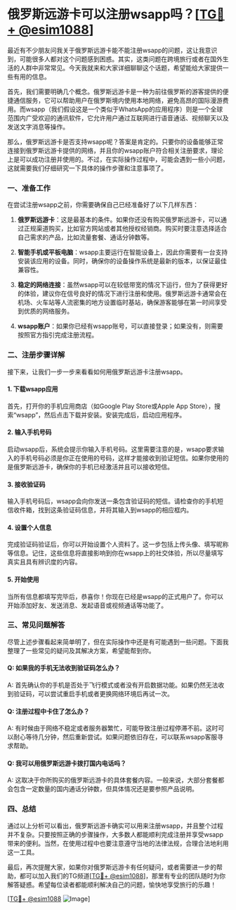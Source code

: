 # 俄罗斯远游卡可以注册wsapp吗？[[TG💪+ @esim1088](https://t.me/s/esim1088)]

最近有不少朋友问我关于俄罗斯远游卡能不能注册wsapp的问题，这让我意识到，可能很多人都对这个问题感到困惑。其实，这类问题在跨境旅行或者在国外生活的人群中非常常见。今天我就来和大家详细聊聊这个话题，希望能给大家提供一些有用的信息。

首先，我们需要明确几个概念。俄罗斯远游卡是一种为前往俄罗斯的游客提供的便捷通信服务，它可以帮助用户在俄罗斯境内使用本地网络，避免高昂的国际漫游费用。而wsapp（我们假设这是一个类似于WhatsApp的应用程序）则是一个全球范围内广受欢迎的通讯软件，它允许用户通过互联网进行语音通话、视频聊天以及发送文字消息等操作。

那么，俄罗斯远游卡是否支持wsapp呢？答案是肯定的。只要你的设备能够正常连接到俄罗斯远游卡提供的网络，并且你的wsapp账户符合相关注册要求，理论上是可以成功注册并使用的。不过，在实际操作过程中，可能会遇到一些小问题，这就需要我们仔细研究一下具体的操作步骤和注意事项了。

### 一、准备工作

在尝试注册wsapp之前，你需要确保自己已经准备好了以下几样东西：

1. **俄罗斯远游卡**：这是最基本的条件。如果你还没有购买俄罗斯远游卡，可以通过正规渠道购买，比如官方网站或者其他授权经销商。购买时要注意选择适合自己需求的产品，比如流量套餐、通话分钟数等。

2. **智能手机或平板电脑**：wsapp主要运行在智能设备上，因此你需要有一台支持安装该应用的设备。同时，确保你的设备操作系统是最新的版本，以保证最佳兼容性。

3. **稳定的网络连接**：虽然wsapp可以在较低带宽的情况下运行，但为了获得更好的体验，建议你在信号良好的情况下进行注册和使用。俄罗斯远游卡通常会在机场、火车站等人流密集的地方设置临时基站，确保游客能够在第一时间享受到优质的网络服务。

4. **wsapp账户**：如果你已经有wsapp账号，可以直接登录；如果没有，则需要按照官方指引完成注册流程。

### 二、注册步骤详解

接下来，让我们一步一步来看看如何用俄罗斯远游卡注册wsapp。

#### 1. 下载wsapp应用

首先，打开你的手机应用商店（如Google Play Store或Apple App Store），搜索“wsapp”，然后点击下载并安装。安装完成后，启动应用程序。

#### 2. 输入手机号码

启动wsapp后，系统会提示你输入手机号码。这里需要注意的是，wsapp要求输入的手机号码必须是你正在使用的号码，这样才能接收到验证短信。如果你使用的是俄罗斯远游卡，确保你的手机已经激活并且可以接收短信。

#### 3. 接收验证码

输入手机号码后，wsapp会向你发送一条包含验证码的短信。请检查你的手机短信收件箱，找到这条验证码信息，并将其输入到wsapp的相应框内。

#### 4. 设置个人信息

完成验证码验证后，你可以开始设置个人资料了。这一步包括上传头像、填写昵称等信息。记住，这些信息将直接影响到你在wsapp上的社交体验，所以尽量填写真实且具有辨识度的内容。

#### 5. 开始使用

当所有信息都填写完毕后，恭喜你！你现在已经是wsapp的正式用户了。你可以开始添加好友、发送消息、发起语音或视频通话等功能了。

### 三、常见问题解答

尽管上述步骤看起来简单明了，但在实际操作中还是有可能遇到一些问题。下面我整理了一些常见的疑问及其解决方案，希望能帮到你。

#### Q: 如果我的手机无法收到验证码怎么办？

A: 首先确认你的手机是否处于飞行模式或者没有开启数据功能。如果仍然无法收到验证码，可以尝试重启手机或者更换网络环境后再试一次。

#### Q: 注册过程中卡住了怎么办？

A: 有时候由于网络不稳定或者服务器繁忙，可能导致注册过程停滞不前。这时可以耐心等待几分钟，然后重新尝试。如果问题依旧存在，可以联系wsapp客服寻求帮助。

#### Q: 我可以用俄罗斯远游卡拨打国内电话吗？

A: 这取决于你所购买的俄罗斯远游卡的具体套餐内容。一般来说，大部分套餐都会包含一定数量的国内通话分钟数，但具体情况还是要参照产品说明。

### 四、总结

通过以上分析可以看出，俄罗斯远游卡确实可以用来注册wsapp，并且整个过程并不复杂。只要按照正确的步骤操作，大多数人都能顺利完成注册并享受wsapp带来的便利。当然，在使用过程中也要注意遵守当地的法律法规，合理合法地利用这一工具。

最后，再次提醒大家，如果你对俄罗斯远游卡有任何疑问，或者需要进一步的帮助，都可以加入我们的TG频道[[TG💪+ @esim1088](https://t.me/s/esim1088)]，那里有专业的团队随时为你解答疑惑。希望每位读者都能顺利解决自己的问题，愉快地享受旅行的乐趣！

[[TG💪+ @esim1088](https://t.me/s/esim1088) ![Image](https://i.postimg.cc/4NQfJmqS/Snipaste-2025-05-13-00-14-12.png)]